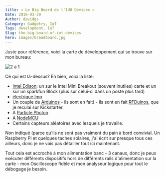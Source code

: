 ```yaml
---
title: « Le Big Board de l'IdO Devices »
Date: 2016-03-30
Author: davidgs
Category: Gadgetry, IoT
Tags: development, IoT
Slug: the-big-board-of-iot-devices
hero: images/breadboard.jpg
---
```


Juste pour référence, voici la carte de développement qui se trouve sur mon bureau:

![2 à 1](/posts/category/iot/images/Tot-1-2.png)

Ce qui est là-dessus? Eh bien, voici la liste:

- [Intel Edison](http://www.intel.com/content/www/us/en/do-it-yourself/edison.html): un sur le Intel Mini Breakout (souvent inutiles) carte et un sur un sparkfun Block (plus sur celui-ci dans un poste plus tard)
- [électrique Imp](https://electricimp.com)
- Un couple de [Arduinos](https://www.arduino.cc) - ils sont en fait) - ils sont en fait [RFDuinos](http://www.rfduino.com), que je reculai sur Kickstarter.
- A [Particle Photon](https://www.particle.io)
- A [NodeMCU](http://nodemcu.com/index_en.html)
- Certains capteurs aléatoires avec lesquels je travaille.

Non indiqué (parce qu'ils ne sont pas vraiment du pain à bord convivial. Un Raspberry Pi et quelques taches solaires, j'ai écrit sur presque tous ces ailleurs, donc je ne vais pas détailler tout ici maintenant.

Tout cela est accroché à mon alimentation banc - 3 canaux, donc je peux exécuter différents dispositifs hors de différents rails d'alimentation sur la carte - mon Oscilloscope fidèle et mon analyseur logique pour tout le débogage je besoin.
